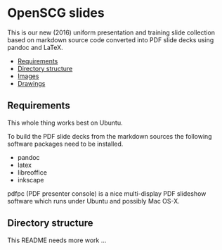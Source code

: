 OpenSCG slides
==============

This is our new (2016) uniform presentation and training slide collection based on markdown source code converted into PDF slide decks using pandoc and LaTeX.

* [Requirements](#markdown-header-requirements)
* [Directory structure](#markdown-header-directory-structure)
* [Images](#markdown-header-images)
* [Drawings](#markdown-header-drawings)

Requirements
------------

This whole thing works best on Ubuntu.

To build the PDF slide decks from the markdown sources the following software packages need to be installed.

* pandoc
* latex
* libreoffice
* inkscape

pdfpc (PDF presenter console) is a nice multi-display PDF slideshow software which runs under Ubuntu and possibly Mac OS-X.

Directory structure
-------------------

This README needs more work ...
